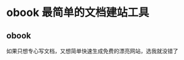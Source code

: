 # obook 最简单的文档建站工具

<simp-block>

## obook

如果只想专心写文档，又想简单快速生成免费的漂亮网站，选我就没错了

</simp-block>

<l-m src="/blocks/simp-block.html"></l-m>

<!-- 特点：简单、免费、功能齐全、漂亮 -->
